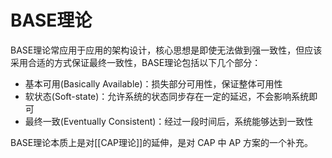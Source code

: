 # BASE理论
BASE理论常应用于应用的架构设计，核心思想是即使无法做到强一致性，但应该采用合适的方式保证最终一致性，BASE理论包括以下几个部分：
- 基本可用(Basically Available)：损失部分可用性，保证整体可用性
- 软状态(Soft-state)：允许系统的状态同步存在一定的延迟，不会影响系统即可
- 最终一致(Eventually Consistent)：经过一段时间后，系统能够达到一致性

BASE理论本质上是对[[CAP理论]]的延伸，是对 CAP 中 AP 方案的一个补充。